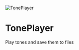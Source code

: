 ![TonePlayer](http://www.limit-point.com/assets/images/TonePlayer.jpg)

# TonePlayer
Play tones and save them to files
